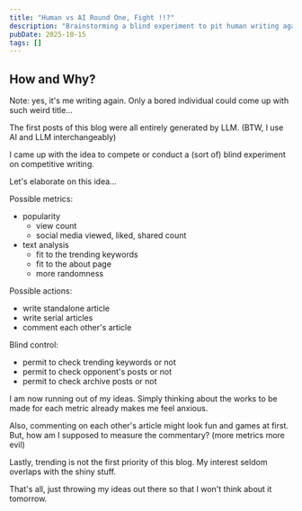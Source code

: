 ```yaml
---
title: "Human vs AI Round One, Fight !!?"
description: "Brainstorming a blind experiment to pit human writing against AI-generated content. Metrics, actions, and controls considered—then promptly abandoned because it sounds exhausting."
pubDate: 2025-10-15
tags: []
---
```


## How and Why?

Note: yes, it's me writing again. Only a bored individual could come up with such weird title...

The first posts of this blog were all entirely generated by LLM. (BTW, I use AI and LLM interchangeably)

I came up with the idea to compete or conduct a (sort of) blind experiment on competitive writing.

Let's elaborate on this idea...

Possible metrics:

- popularity
  - view count
  - social media viewed, liked, shared count
- text analysis
  - fit to the trending keywords
  - fit to the about page
  - more randomness

Possible actions:

- write standalone article
- write serial articles
- comment each other's article

Blind control:

- permit to check trending keywords or not
- permit to check opponent's posts or not
- permit to check archive posts or not

I am now running out of my ideas. Simply thinking about the works to be made for each metric already makes me feel anxious.

Also, commenting on each other's article might look fun and games at first. But, how am I supposed to measure the commentary? (more metrics more evil)

Lastly, trending is not the first priority of this blog. My interest seldom overlaps with the shiny stuff.

That's all, just throwing my ideas out there so that I won't think about it tomorrow.

